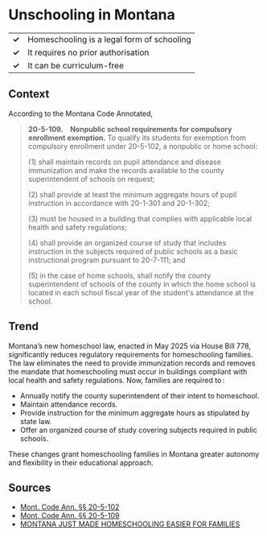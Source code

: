 # Unschooling in Montana

|       |                                            |
| ----- | ------------------------------------------ |
| **✓** | Homeschooling is a legal form of schooling |
| **✓** | It requires no prior authorisation         |
| **✓** | It can be curriculum-free                  |

## Context

According to the Montana Code Annotated,

> **20-5-109. Nonpublic school requirements for compulsory enrollment exemption.** To qualify its students for exemption from compulsory enrollment under 20-5-102, a nonpublic or home school:
>
> (1) shall maintain records on pupil attendance and disease immunization and make the records available to the county superintendent of schools on request;
>
> (2) shall provide at least the minimum aggregate hours of pupil instruction in accordance with 20-1-301 and 20-1-302;
>
> (3) must be housed in a building that complies with applicable local health and safety regulations;
>
> (4) shall provide an organized course of study that includes instruction in the subjects required of public schools as a basic instructional program pursuant to 20-7-111; and
>
> (5) in the case of home schools, shall notify the county superintendent of schools of the county in which the home school is located in each school fiscal year of the student's attendance at the school.

## Trend

Montana’s new homeschool law, enacted in May 2025 via House Bill 778, significantly reduces regulatory requirements for homeschooling families.
The law eliminates the need to provide immunization records and removes the mandate that homeschooling must occur in buildings compliant with local health and safety regulations. Now, families are required to :

- Annually notify the county superintendent of their intent to homeschool.
- Maintain attendance records.
- Provide instruction for the minimum aggregate hours as stipulated by state law.
- Offer an organized course of study covering subjects required in public schools.

These changes grant homeschooling families in Montana greater autonomy and flexibility in their educational approach.

## Sources

- [Mont. Code Ann. §§ 20-5-102](https://archive.legmt.gov/bills/mca/title_0200/chapter_0050/part_0010/section_0020/0200-0050-0010-0020.html)
- [Mont. Code Ann. §§ 20-5-109](https://archive.legmt.gov/bills/mca/title_0200/chapter_0050/part_0010/section_0090/0200-0050-0010-0090.html)
- [MONTANA JUST MADE HOMESCHOOLING EASIER FOR FAMILIES](https://billingsmix.com/ixp/1152/p/homeschool-law-changes-montana/)
